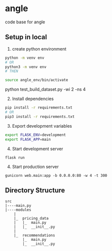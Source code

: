 # angle
code base for angle

## Setup in local

1. create python environment
```bash
python -m venv env
# OR
python3 -m venv env
# THEN

source angle_env/bin/activate

```
python test_build_dataset.py -wi 2 -ns 4 

2. Install dependencies

```bash
pip install -r requirements.txt
# OR
pip3 install -r requirements.txt
```

3. Export development variables

```bash
export FLASK_ENV=development
export FLASK_APP=main
```

4. Start development server

```
flask run
```


4. Start production server

```
gunicorn web.main:app -b 0.0.0.0:80 -w 4 -t 300
```

## Directory Structure

```
src
|----main.py
|----modules
    |
    |_  pricing_data
    |   |_  main.py
    |   |_  __init__.py
    |   
    |_  recommendations
        |_  main.py
        |_  __init__.py
```

